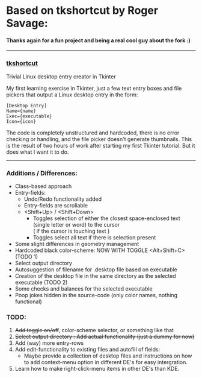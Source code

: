 # Based on tkshortcut by Roger Savage:
#### Thanks again for a fun project and being a real cool guy about the fork :)
---

### [tkshortcut](https://github.com/rogersavage/tkshortcut)
Trivial Linux desktop entry creator in Tkinter

My first learning exercise in Tkinter, just a few text entry boxes and file pickers that output a Linux desktop entry in the form:

```
[Desktop Entry]
Name={name}
Exec={executable}
Icon={icon}
```

The code is completely unstructured and hardcoded, there is no error checking or handling, and the file picker doesn't generate thumbnails. 
This is the result of two hours of work after starting my first Tkinter tutorial. But it does what I want it to do.

---

### Additions / Differences:
- Class-based approach
- Entry-fields:
  - Undo/Redo functionality added
  - Entry-fields are scrollable
  - <Shift+Up> / <Shift+Down>
    - Toggles selection of either the closest space-enclosed text (single letter or word) to the cursor<br>( if the cursor is touching text )
    - Toggles select all text if there is selection present
- Some slight differences in geometry management
- Hardcoded black color-scheme: NOW WITH TOGGLE <Alt+Shift+C> (TODO 1)
- Select output directory
- Autosuggestion of filename for .desktop file based on executable
- Creation of the desktop file in the same directory as the selected executable (TODO 2)
- Some checks and balances for the selected executable
- Poop jokes hidden in the source-code (only color names, nothing functional)

### TODO:
1. ~~Add toggle on/off~~, color-scheme selector, or something like that
2. ~~Select output directory : Add actual functionality (just a dummy for now)~~
3. Add (way) more entry-rows
4. Add edit-functionality to existing files and autofill of fields: 
   - Maybe provide a collection of desktop files and instructions on how to add context-menu option in different DE's for easy intergration.
5. Learn how to make right-click-menu items in other DE's than KDE.
